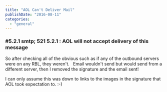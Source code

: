 ```yaml
---
title: "AOL Can't Deliver Mail"
publishDate: "2016-08-11"
categories: 
  - "general"
---
```


### #5.2.1 smtp; 521 5.2.1 : AOL will not accept delivery of this message

So after checking all of the obvious such as if any of the outbound servers were on any RBL, they weren't.   Email wouldn't send but would send from a different server, then I removed the signature and the email sent!

I can only assume this was down to links to the images in the signature that AOL took expectation to. :-)
